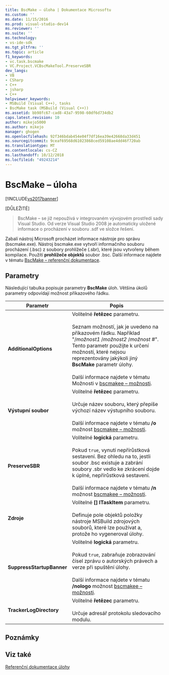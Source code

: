 ```yaml
---
title: BscMake – úloha | Dokumentace Microsoftu
ms.custom: ''
ms.date: 11/15/2016
ms.prod: visual-studio-dev14
ms.reviewer: ''
ms.suite: ''
ms.technology:
- vs-ide-sdk
ms.tgt_pltfrm: ''
ms.topic: article
f1_keywords:
- vc.task.bscmake
- VC.Project.VCBscMakeTool.PreserveSBR
dev_langs:
- VB
- CSharp
- C++
- jsharp
- C++
helpviewer_keywords:
- MSBuild (Visual C++), tasks
- BscMake task (MSBuild (Visual C++))
ms.assetid: bb98fc67-cad8-43a7-9598-60df6d734db2
caps.latest.revision: 10
author: mikejo5000
ms.author: mikejo
manager: ghogen
ms.openlocfilehash: 92f346bdab454e04f7df16ea39e42668da33d451
ms.sourcegitcommit: 9ceaf69568d61023868ced59108ae4dd46f720ab
ms.translationtype: MT
ms.contentlocale: cs-CZ
ms.lasthandoff: 10/12/2018
ms.locfileid: "49243214"
---
```

# <a name="bscmake-task"></a>BscMake – úloha
[!INCLUDE[vs2017banner](../includes/vs2017banner.md)]

  
[DŮLEŽITÉ]
>  BscMake – se již nepoužívá v integrovaném vývojovém prostředí sady Visual Studio. Od verze Visual Studio 2008 je automaticky uložené informace o procházení v souboru .sdf ve složce řešení.  
  
 Zabalí nástroj Microsoft procházet informace nástroje pro správu (bscmake.exe).  Nástroj bscmake.exe vytvoří informačního souboru procházení (.bsc) z soubory prohlížeče (.sbr), které jsou vytvořeny během kompilace. Použití **prohlížeče objektů** soubor .bsc. Další informace najdete v tématu [BscMake – referenční dokumentace](http://msdn.microsoft.com/library/b97ad994-1355-4809-98db-6abc12c6fb13).  
  
## <a name="parameters"></a>Parametry  
 Následující tabulka popisuje parametry **BscMake** úloh. Většina úkolů parametry odpovídají možnost příkazového řádku.  
  
|Parametr|Popis|  
|---------------|-----------------|  
|**AdditionalOptions**|Volitelné **řetězec** parametru.<br /><br /> Seznam možností, jak je uvedeno na příkazovém řádku. Například "/*možnost1* /*možnost2* /*možnost #*". Tento parametr použijte k určení možností, které nejsou reprezentovány jakýkoli jiný **BscMake** parametr úlohy.<br /><br /> Další informace najdete v tématu Možnosti v [bscmakee – možnosti](http://msdn.microsoft.com/library/fa2f1e06-c684-41cf-80dd-6a554835ebd2).|  
|**Výstupní soubor**|Volitelné **řetězec** parametru.<br /><br /> Určuje název souboru, který přepíše výchozí název výstupního souboru.<br /><br /> Další informace najdete v tématu **/o** možnost [bscmakee – možnosti](http://msdn.microsoft.com/library/fa2f1e06-c684-41cf-80dd-6a554835ebd2).|  
|**PreserveSBR**|Volitelné **logická** parametru.<br /><br /> Pokud `true`, vynutí nepřírůstková sestavení. Bez ohledu na to, jestli soubor .bsc existuje a zabrání soubory .sbr vedlo ke zkrácení dojde k úplné, nepřírůstková sestavení.<br /><br /> Další informace najdete v tématu **/n** možnost [bscmakee – možnosti](http://msdn.microsoft.com/library/fa2f1e06-c684-41cf-80dd-6a554835ebd2).|  
|**Zdroje**|Volitelné **[] ITaskItem** parametru.<br /><br /> Definuje pole objektů položky nástroje MSBuild zdrojových souborů, které lze používat a, protože ho vygeneroval úlohy.|  
|**SuppressStartupBanner**|Volitelné **logická** parametru.<br /><br /> Pokud `true`, zabraňuje zobrazování čísel zprávu o autorských právech a verze při spuštění úlohy.<br /><br /> Další informace najdete v tématu **/nologo** možnost [bscmakee – možnosti](http://msdn.microsoft.com/library/fa2f1e06-c684-41cf-80dd-6a554835ebd2).|  
|**TrackerLogDirectory**|Volitelné **řetězec** parametru.<br /><br /> Určuje adresář protokolu sledovacího modulu.|  
  
## <a name="remarks"></a>Poznámky  
  
## <a name="see-also"></a>Viz také  
 [Referenční dokumentace úlohy](../msbuild/msbuild-task-reference.md)



